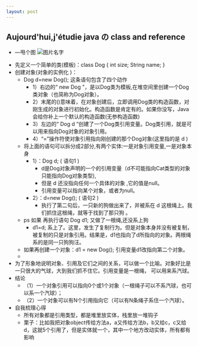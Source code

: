 ```yaml
---
layout: post
---
```


## Aujourd'hui,j'étudie java の class and reference
 
* —甩个图
![图片名字]({{site.url}}/pic/2018-07-22-class/d.jpg)

- 先定义一个简单的类(模板)：class Dog { int size; String name; }
- 创建对象(对象的实例化 )：
  - Dog d=new Dog(); 这条语句包含了四个动作
    - 1）右边的“ new Dog "，是以Dog类为模板,在堆空间里创建一个Dog类对象（也简称为Dog对象）。
    - 2）末尾的()意味着，在对象创建后，立即调用Dog类的构造函数，对刚生成的对象进行初始化。构造函数是肯定有的。如果你没写，Java会给你补上一个默认的构造函数(无参构造函数)
    - 3）左边的“ Dog d ”创建了一个Dog类引用变量。Dog类引用，就是可以用来指向Dog对象的对象引用。
    - 4）“=”操作符使对象引用指向刚创建的那个Dog对象(这里指的是 d )
  - 将上面的语句可以拆分成2部分,有两个实体:一是对象引用变量,一是对象本身
    - 1）：Dog d; ( 语句1 )
      - d是Dog对象声明的一个的引用变量（d不可能指向Cat类型的对象只能指向Dog对象类型),
      - 但是 d 还没指向任何一个具体的对象 ,它的值是null。
      - 引用变量可以指向某个对象，或者为null。
    - 2）：d=new Dog(); ( 语句2 )
      - 执行了第二句后，一只新的狗做出来了，并被系在 d 这根绳上。我们抓住这根绳，就等于找到了那只狗 。
  - ps 如果 再执行语句 Dog d1; 又做了一根绳,还没系上狗
    - d1=d; 系上了。这里，发生了复制行为。但是对象本身并没有被复制，被复制的只是对象引用。结果是，d1也指向了d所指向的对象。两根绳系的是同一只狗狗汪。
  - 如果再创建一个对象：d1 = new Dog(); 引用变量d1改指向第二个对象。
  - 
- 为了形象地说明对象、引用及它们之间的关系，可以做一个比喻。对象好比是一只很大的气球，大到我们抓不住它。引用变量是一根绳， 可以用来系汽球。
- 结论
  - （1）一个对象引用可以指向0个或1个对象（一根绳子可以不系汽球，也可以系一个汽球）；
  - （2）一个对象可以有N个引用指向它（可以有N条绳子系住一个汽球）。
- 自我梳理心得
  - 所有对象都是引用类型，都是堆里放实体，栈里放一堆钩子
  - 栗子：比如我把对象object传给方法a，a又传给方法b，b又给c，c又给d，这就5个引用了，但是实体就一个，其中一个地方改动实体，所有都有影响


